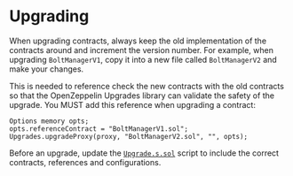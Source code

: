 # Upgrading

When upgrading contracts, always keep the old implementation of the contracts around and increment the version number.
For example, when upgrading `BoltManagerV1`, copy it into a new file called `BoltManagerV2` and make your changes.

This is needed to reference check the new contracts with the old contracts so that the OpenZeppelin Upgrades library can
validate the safety of the upgrade. You MUST add this reference when upgrading a contract:

```solidity
Options memory opts;
opts.referenceContract = "BoltManagerV1.sol";
Upgrades.upgradeProxy(proxy, "BoltManagerV2.sol", "", opts);
```

Before an upgrade, update the [`Upgrade.s.sol`](../script/holesky/Upgrade.s.sol) script to include the correct contracts, references and configurations.